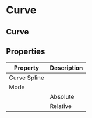 # Curve

## Curve

## Properties

| Property     | Description |
| ------------ | ----------- |
| Curve Spline |             |
| Mode         |             |
|              | Absolute    |
|              | Relative    |
